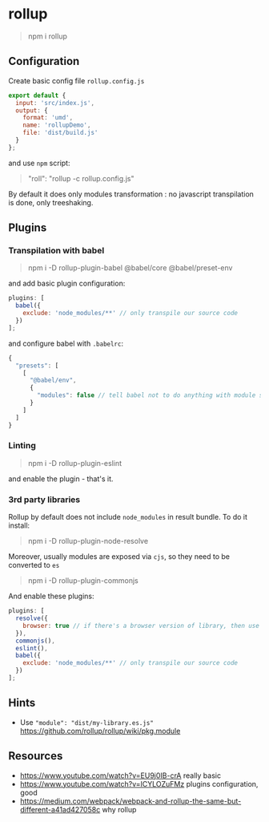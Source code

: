# rollup

> npm i rollup

## Configuration

Create basic config file `rollup.config.js`

```javascript
export default {
  input: 'src/index.js',
  output: {
    format: 'umd',
    name: 'rollupDemo',
    file: 'dist/build.js'
  }
};
```

and use `npm` script:

> "roll": "rollup -c rollup.config.js"

By default it does only modules transformation : no javascript transpilation is done, only treeshaking.

## Plugins

### Transpilation with babel

> npm i -D rollup-plugin-babel @babel/core @babel/preset-env

and add basic plugin configuration:

```js
plugins: [
  babel({
    exclude: 'node_modules/**' // only transpile our source code
  })
];
```

and configure babel with `.babelrc`:

```js
{
  "presets": [
    [
      "@babel/env",
      {
        "modules": false // tell babel not to do anything with module syntax, leave it to rollup
      }
    ]
  ]
}
```

### Linting

> npm i -D rollup-plugin-eslint

and enable the plugin - that's it.

### 3rd party libraries

Rollup by default does not include `node_modules` in result bundle. To do it install:

> npm i -D rollup-plugin-node-resolve

Moreover, usually modules are exposed via `cjs`, so they need to be converted to `es`

> npm i -D rollup-plugin-commonjs

And enable these plugins:

```js
plugins: [
  resolve({
    browser: true // if there's a browser version of library, then use it
  }),
  commonjs(),
  eslint(),
  babel({
    exclude: 'node_modules/**' // only transpile our source code
  })
];
```

## Hints

- Use `"module": "dist/my-library.es.js"` <https://github.com/rollup/rollup/wiki/pkg.module>

## Resources

- <https://www.youtube.com/watch?v=EU9j0IB-crA> really basic
- <https://www.youtube.com/watch?v=ICYLOZuFMz> plugins configuration, good
- <https://medium.com/webpack/webpack-and-rollup-the-same-but-different-a41ad427058c> why rollup
